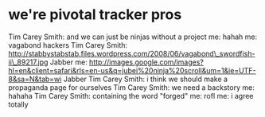 <!--
id: 123650341
link: http://tumblr.atmos.org/post/123650341/were-pivotal-tracker-pros
slug: were-pivotal-tracker-pros
date: Sun Jun 14 2009 17:43:00 GMT-0700 (PDT)
publish: 2009-06-014
tags: 
title: we're pivotal tracker pros
-->


we're pivotal tracker pros
==========================

Tim Carey Smith: and we can just be ninjas without a project me: hahah
me: vagabond hackers Tim Carey Smith:
http://stabbystabstab.files.wordpress.com/2008/06/vagabond\_swordfish-ii\_89217.jpg
Jabber me:
http://images.google.com/images?hl=en&client=safari&rls=en-us&q=jubei%20ninja%20scroll&um=1&ie=UTF-8&sa=N&tab=wi
Jabber Tim Carey Smith: i think we should make a propaganda page for
ourselves Tim Carey Smith: we need a backstory me: hahaha Tim Carey
Smith: containing the word "forged" me: rofl me: i agree totally

